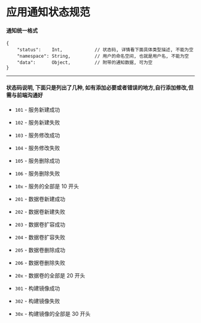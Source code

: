 
# 应用通知状态规范

#### 通知统一格式

    {
        "status":    Int,            // 状态码, 详情看下面具体类型描述, 不能为空
        "namespace": String,         // 用户的命名空间, 也就是用户名, 不能为空
        "data":      Object,         // 附带的通知数据, 可为空
    }

--------
#### 状态码说明, 下面只是列出了几种, 如有**添加**必要或者**错误**的地方,自行添加修改,但需**与前端沟通**好

* `101` - 服务新建成功
* `102` - 服务新建失败  
* `103` - 服务修改成功
* `104` - 服务修改失败
* `105` - 服务删除成功
* `106` - 服务删除失败
* `10x` - 服务的全部是 10 开头


* `201` - 数据卷新建成功
* `202` - 数据卷新建失败  
* `203` - 数据卷扩容成功
* `204` - 数据卷扩容失败
* `205` - 数据卷删除成功
* `206` - 数据卷删除失败
* `20x` - 数据卷的全部是 20 开头


* `301` - 构建镜像成功
* `302` - 构建镜像失败
* `30x` - 构建镜像的全部是 30 开头


